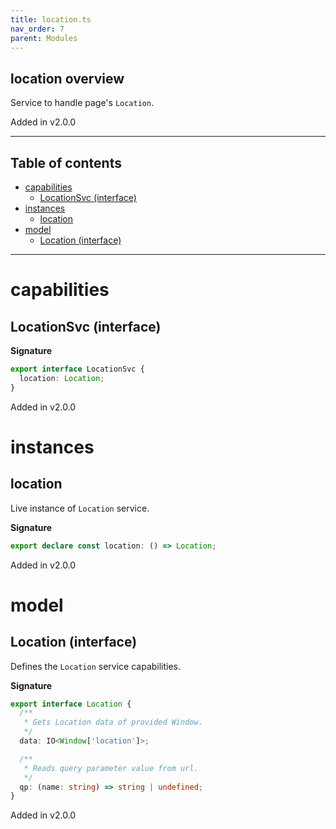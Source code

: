 ```yaml
---
title: location.ts
nav_order: 7
parent: Modules
---
```


## location overview

Service to handle page's `Location`.

Added in v2.0.0

---

<h2 class="text-delta">Table of contents</h2>

- [capabilities](#capabilities)
  - [LocationSvc (interface)](#locationsvc-interface)
- [instances](#instances)
  - [location](#location)
- [model](#model)
  - [Location (interface)](#location-interface)

---

# capabilities

## LocationSvc (interface)

**Signature**

```ts
export interface LocationSvc {
  location: Location;
}
```

Added in v2.0.0

# instances

## location

Live instance of `Location` service.

**Signature**

```ts
export declare const location: () => Location;
```

Added in v2.0.0

# model

## Location (interface)

Defines the `Location` service capabilities.

**Signature**

```ts
export interface Location {
  /**
   * Gets Location data of provided Window.
   */
  data: IO<Window['location']>;

  /**
   * Reads query parameter value from url.
   */
  qp: (name: string) => string | undefined;
}
```

Added in v2.0.0
